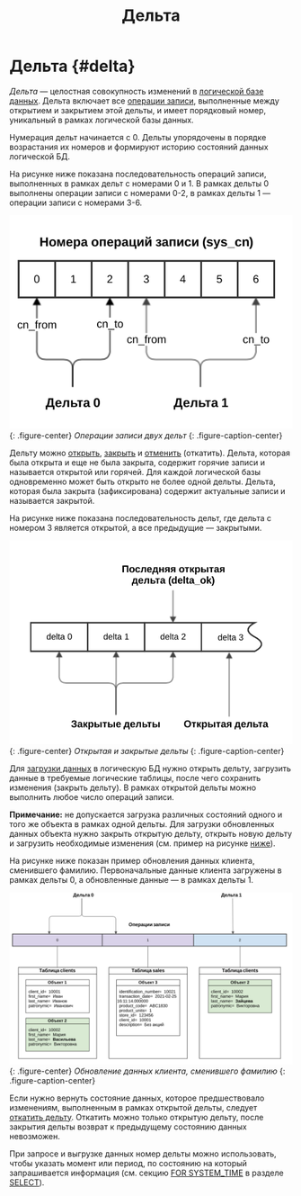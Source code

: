 ﻿---
layout: default
title: Дельта
nav_order: 13
parent: Основные понятия
grand_parent: Обзор понятий, компонентов и связей
has_children: false
has_toc: false
---

# Дельта {#delta}

_Дельта_ — целостная совокупность изменений в [логической базе данных](../logical_db/logical_db.md). 
Дельта включает все [операции записи](../write_operation/write_operation.md), выполненные между открытием и 
закрытием этой дельты, и имеет порядковый номер, уникальный в рамках логической базы данных.

Нумерация дельт начинается с 0. Дельты упорядочены в порядке возрастания их номеров и формируют историю 
состояний данных логической БД.

На рисунке ниже показана последовательность операций записи, выполненных в рамках дельт с номерами 0 и 1. 
В рамках дельты 0 выполнены операции записи с номерами 0-2, в рамках дельты 1 — операции записи с номерами 3-6.

![](delta_operations.svg)
{: .figure-center}
*Операции записи двух дельт*
{: .figure-caption-center}

Дельту можно [открыть](../../../reference/sql_plus_requests/BEGIN_DELTA/BEGIN_DELTA.md), 
[закрыть](../../../reference/sql_plus_requests/COMMIT_DELTA/COMMIT_DELTA.md) и 
[отменить](../../../reference/sql_plus_requests/ROLLBACK_DELTA/ROLLBACK_DELTA.md) (откатить). 
Дельта, которая была открыта и еще не была закрыта, содержит горячие записи и называется открытой 
или горячей. Для каждой логической базы одновременно может быть открыто не более одной дельты. 
Дельта, которая была закрыта (зафиксирована) содержит актуальные записи и называется закрытой.

На рисунке ниже показана последовательность дельт, где дельта с номером 3 является открытой, а все 
предыдущие — закрытыми.

![](delta_types.svg)
{: .figure-center}
*Открытая и закрытые дельты*
{: .figure-caption-center}

Для [загрузки данных](../../../working_with_system/data_upload/data_upload.md) в логическую БД нужно открыть 
дельту, загрузить данные в требуемые логические таблицы, после чего сохранить изменения (закрыть дельту). 
В рамках открытой дельты можно выполнить любое число операций записи.

**Примечание:** не допускается загрузка различных состояний одного и того же объекта 
в рамках одной дельты. Для загрузки обновленных данных объекта нужно закрыть открытую дельту, открыть 
новую дельту и загрузить необходимые изменения (см. пример на рисунке [ниже](#img_data_update)).

На рисунке ниже показан пример обновления данных клиента, сменившего фамилию. Первоначальные данные 
клиента загружены в рамках дельты 0, а обновленные данные — в рамках дельты 1.

<a id="img_data_update"></a>
![](data_update.svg)
{: .figure-center}
*Обновление данных клиента, сменившего фамилию*
{: .figure-caption-center}

Если нужно вернуть состояние данных, которое предшествовало изменениям, выполненным в рамках открытой 
дельты, следует [откатить дельту](../../../reference/sql_plus_requests/ROLLBACK_DELTA/ROLLBACK_DELTA.md).
Откатить можно только открытую дельту, после закрытия дельты возврат к предыдущему состоянию данных невозможен.

При запросе и выгрузке данных номер дельты можно использовать, чтобы указать момент или период, 
по состоянию на который запрашивается информация (см. секцию [FOR SYSTEM_TIME](../../../reference/sql_plus_requests/SELECT/SELECT.md#for_system_time) 
в разделе [SELECT](../../../reference/sql_plus_requests/SELECT/SELECT.md)).